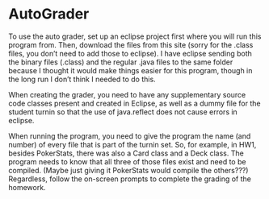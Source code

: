 AutoGrader
==========
To use the auto grader, set up an eclipse project first where you will run this program from. Then, download the files from this site (sorry for the .class files, you don’t need to add those to eclipse). I have eclipse sending both the binary files (.class) and the regular .java files to the same folder because I thought it would make things easier for this program, though in the long run I don’t think I needed to do this.

When creating the grader, you need to have any supplementary source code classes present and created in Eclipse, as well as a dummy file for the student turnin so that the use of java.reflect does not cause errors in eclipse.

When running the program, you need to give the program the name (and number) of every file that is part of the turnin set. So, for example, in HW1, besides PokerStats, there was also a Card class and a Deck class. The program needs to know that all three of those files exist and need to be compiled. (Maybe just giving it PokerStats would compile the others???) Regardless, follow the on-screen prompts to complete the grading of the homework.